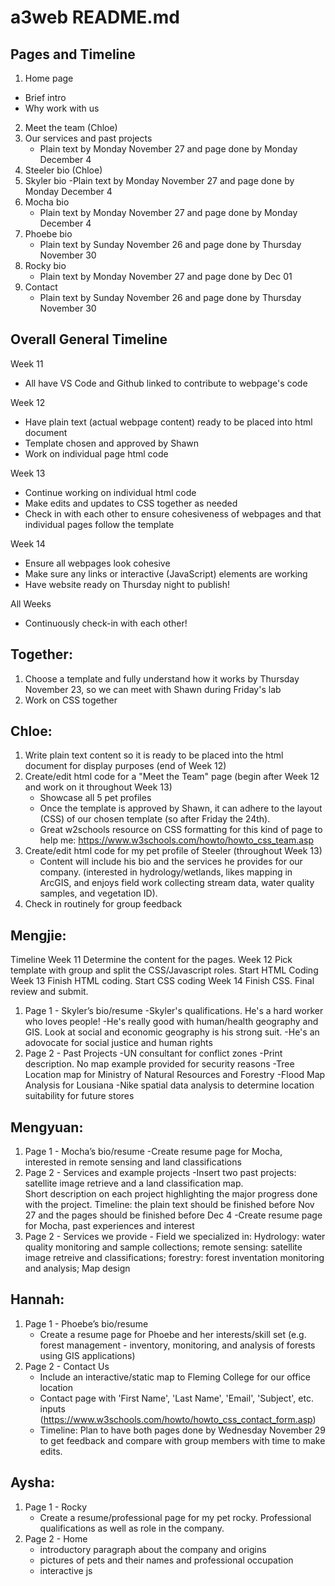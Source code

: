 # a3web README.md

## Pages and Timeline 
1. Home page
* Brief intro 
* Why work with us
2. Meet the team (Chloe) 
3. Our services and past projects
    - Plain text by Monday November 27 and page done by Monday December 4 
4. Steeler bio (Chloe)
5. Skyler bio
    -Plain text by Monday November 27 and page done by Monday December 4
6. Mocha bio
    - Plain text by Monday November 27 and page done by Monday December 4
7. Phoebe bio
    - Plain text by Sunday November 26 and page done by Thursday November 30
8. Rocky bio
   - Plain text by Monday November 27 and page done by Dec 01
9. Contact
    - Plain text by Sunday November 26 and page done by Thursday November 30

## Overall General Timeline
Week 11 
* All have VS Code and Github linked to contribute to webpage's code 

Week 12
* Have plain text (actual webpage content) ready to be placed into html document 
* Template chosen and approved by Shawn 
* Work on individual page html code

Week 13
* Continue working on individual html code
* Make edits and updates to CSS together as needed 
* Check in with each other to ensure cohesiveness of webpages and that individual pages follow the template 

Week 14 
* Ensure all webpages look cohesive
* Make sure any links or interactive (JavaScript) elements are working
* Have website ready on Thursday night to publish! 

All Weeks
* Continuously check-in with each other! 

## Together:
1. Choose a template and fully understand how it works by Thursday November 23, so we can meet with Shawn during Friday's lab
1. Work on CSS together

## Chloe:
1. Write plain text content so it is ready to be placed into the html document for display purposes (end of Week 12)
2. Create/edit html code for a "Meet the Team" page (begin after Week 12 and work on it throughout Week 13)
    * Showcase all 5 pet profiles
    * Once the template is approved by Shawn, it can adhere to the layout (CSS) of our chosen template (so after Friday the 24th).
    * Great w2schools resource on CSS formatting for this kind of page to help me: https://www.w3schools.com/howto/howto_css_team.asp 
3. Create/edit html code for my pet profile of Steeler (throughout Week 13)
    * Content will include his bio and the services he provides for our company. (interested in hydrology/wetlands, likes mapping in ArcGIS, and enjoys field work collecting stream data, water quality samples, and vegetation ID). 
4. Check in routinely for group feedback

## Mengjie:
Timeline 
Week 11 Determine the content for the pages.
Week 12 Pick template with group and split the CSS/Javascript roles. Start HTML Coding 
Week 13 Finish HTML coding. Start CSS coding
Week 14 Finish CSS. Final review and submit.
1. Page 1 - Skyler’s bio/resume 
   -Skyler's qualifications. He's a hard worker who loves people!
   -He's really good with human/health geography and GIS. Look at social and economic geography is his strong suit.
   -He's an adovocate for social justice and human rights
1. Page 2 - Past Projects
   -UN consultant for conflict zones
       -Print description. No map example provided for security reasons 
   -Tree Location map for Ministry of Natural Resources and Forestry
   -Flood Map Analysis for Lousiana
   -Nike spatial data analysis to determine location suitability for future stores 

## Mengyuan:

1. Page 1 - Mocha’s bio/resume
   -Create resume page for Mocha, interested in remote sensing and land classifications
1. Page 2 - Services and example projects
   -Insert two past projects: satellite image retrieve and a land classification map.  
    Short description on each project highlighting the major progress done with the project.
   Timeline: the plain text should be finished before Nov 27 and the pages should be finished before Dec 4
            -Create resume page for Mocha, past experiences and interest 
1. Page 2 - Services we provide
            - Field we specialized in: Hydrology: water quality monitoring and sample collections; remote sensing: satellite image retreive and classifications; forestry: forest inventation monitoring and analysis; Map design

## Hannah:

1. Page 1 - Phoebe’s bio/resume
   - Create a resume page for Phoebe and her interests/skill set (e.g. forest management - inventory, monitoring, and analysis of forests using GIS applications)
1. Page 2 - Contact Us
   - Include an interactive/static map to Fleming College for our office location
   - Contact page with 'First Name', 'Last Name', 'Email', 'Subject', etc. inputs (https://www.w3schools.com/howto/howto_css_contact_form.asp)
   - Timeline: Plan to have both pages done by Wednesday November 29 to get feedback and compare with group members with time to make edits.

## Aysha:

1. Page 1 - Rocky
   - Create a resume/professional page for my pet rocky. Professional qualifications as well as role in the company.
1. Page 2 - Home
   - introductory paragraph about the company and origins
   - pictures of pets and their names and professional occupation
   - interactive js

